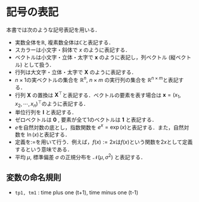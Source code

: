 # 記号の表記

本書では次のような記号表記を用いる．
- 実数全体を$\mathbb{R}$, 複素数全体は$\mathbb{C}$と表記する．
- スカラーは小文字・斜体で $x$ のように表記する．
- ベクトルは小文字・立体・太字で $\mathbf{x}$ のように表記し，列ベクトル (縦ベクトル) として扱う．
- 行列は大文字・立体・太字で $\mathbf{X}$ のように表記する．
- $n\times 1$の実ベクトルの集合を $\mathbb{R}^n$, $n\times m$ の実行列の集合を $\mathbb{R}^{n\times m}$と表記する．
- 行列 $\mathbf{X}$ の置換は $\mathbf{X}^\top$と表記する．ベクトルの要素を表す場合は $\mathbf{x} = (x_1, x_2,\cdots, x_n)^\top$のように表記する．
- 単位行列を $\mathbf{I}$ と表記する．
- ゼロベクトルは $\mathbf{0}$ , 要素が全て1のベクトルは $\mathbf{1}$ と表記する．  
- $e$を自然対数の底とし，指数関数を $e^x=\exp(x)$と表記する．また，自然対数を $\ln(x)$と表記する．
- 定義を$:=$を用いて行う．例えば，$f(x):=2x$は$f(x)$という関数を$2x$として定義するという意味である．
- 平均 $\mu$, 標準偏差 $\sigma$ の正規分布を $\mathcal{N}(\mu, \sigma^2)$ と表記する．

## 変数の命名規則

- `tp1, tm1` : time plus one (t+1), time minus one (t-1)